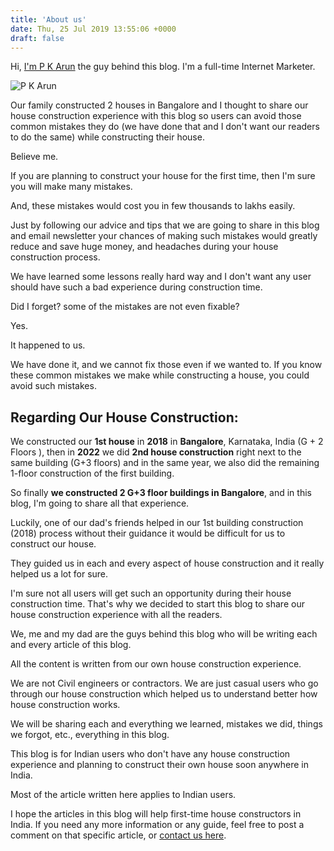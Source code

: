 ```yaml
---
title: 'About us'
date: Thu, 25 Jul 2019 13:55:06 +0000
draft: false
---
```


Hi, [I'm P K Arun](https://pkarun.com/) the guy behind this blog. I'm a full-time Internet Marketer.

![P K Arun](/images/2019/p-k-arun.jpg)

Our family constructed 2 houses in Bangalore and I thought to share our house construction experience with this blog so users can avoid those common mistakes they do (we have done that and I don't want our readers to do the same) while constructing their house.

Believe me.

If you are planning to construct your house for the first time, then I'm sure you will make many mistakes.

And, these mistakes would cost you in few thousands to lakhs easily.

Just by following our advice and tips that we are going to share in this blog and email newsletter your chances of making such mistakes would greatly reduce and save huge money, and headaches during your house construction process.

We have learned some lessons really hard way and I don't want any user should have such a bad experience during construction time.

Did I forget? some of the mistakes are not even fixable?

Yes.

It happened to us.

We have done it, and we cannot fix those even if we wanted to. If you know these common mistakes we make while constructing a house, you could avoid such mistakes.

Regarding Our House Construction:
---------------------------------

We constructed our **1st house** in **2018** in **Bangalore**, Karnataka, India (G + 2 Floors ), then in **2022** we did **2nd house construction** right next to the same building (G+3 floors) and in the same year, we also did the remaining 1-floor construction of the first building.

So finally **we constructed 2 G+3 floor buildings in Bangalore**, and in this blog, I'm going to share all that experience.

Luckily, one of our dad's friends helped in our 1st building construction (2018) process without their guidance it would be difficult for us to construct our house.

They guided us in each and every aspect of house construction and it really helped us a lot for sure.

I'm sure not all users will get such an opportunity during their house construction time. That's why we decided to start this blog to share our house construction experience with all the readers.

We, me and my dad are the guys behind this blog who will be writing each and every article of this blog.

All the content is written from our own house construction experience.

We are not Civil engineers or contractors. We are just casual users who go through our house construction which helped us to understand better how house construction works.

We will be sharing each and everything we learned, mistakes we did, things we forgot, etc., everything in this blog.

This blog is for Indian users who don't have any house construction experience and planning to construct their own house soon anywhere in India.

Most of the article written here applies to Indian users.

I hope the articles in this blog will help first-time house constructors in India. If you need any more information or any guide, feel free to post a comment on that specific article, or [contact us here](https://houseconstructionguide.com/contact-us/).